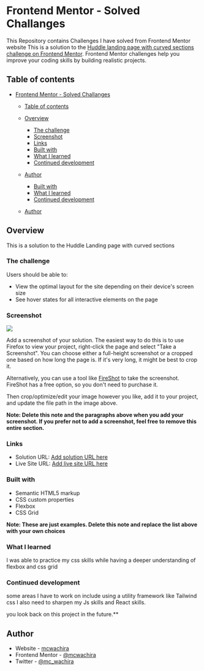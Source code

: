 # Frontend Mentor - Solved Challanges 

This Repository contains Challenges I have solved  from Frontend Mentor website 
This is a solution to the [Huddle landing page with curved sections challenge on Frontend Mentor](https://www.frontendmentor.io/challenges/huddle-landing-page-with-curved-sections-5ca5ecd01e82137ec91a50f2). Frontend Mentor challenges help you improve your coding skills by building realistic projects. 

## Table of contents

- [Frontend Mentor - Solved Challanges](#frontend-mentor---solved-challanges)
  - [Table of contents](#table-of-contents)
  - [Overview](#overview)
    - [The challenge](#the-challenge)
    - [Screenshot](#screenshot)
    - [Links](#links)
    - [Built with](#built-with)
    - [What I learned](#what-i-learned)
    - [Continued development](#continued-development)
  - [Author](#author)

    - [Built with](#built-with)
    - [What I learned](#what-i-learned)
    - [Continued development](#continued-development)
  - [Author](#author)



## Overview
This is a solution to the Huddle Landing page with curved sections
### The challenge

Users should be able to:

- View the optimal layout for the site depending on their device's screen size
- See hover states for all interactive elements on the page

### Screenshot

![](./screenshot/Huddle%20Landing%20Page%20Curved.png)

Add a screenshot of your solution. The easiest way to do this is to use Firefox to view your project, right-click the page and select "Take a Screenshot". You can choose either a full-height screenshot or a cropped one based on how long the page is. If it's very long, it might be best to crop it.

Alternatively, you can use a tool like [FireShot](https://getfireshot.com/) to take the screenshot. FireShot has a free option, so you don't need to purchase it. 

Then crop/optimize/edit your image however you like, add it to your project, and update the file path in the image above.

**Note: Delete this note and the paragraphs above when you add your screenshot. If you prefer not to add a screenshot, feel free to remove this entire section.**

### Links

- Solution URL: [Add solution URL here](https://your-solution-url.com)
- Live Site URL: [Add live site URL here](https://your-live-site-url.com)



### Built with

- Semantic HTML5 markup
- CSS custom properties
- Flexbox
- CSS Grid


**Note: These are just examples. Delete this note and replace the list above with your own choices**

### What I learned

I was able to practice my css skills while having a deeper understanding of flexbox and css grid




### Continued development

some areas I have to work on include using a utility framework like Tailwind css
I also need to sharpen my Js skills and React skills.

 you look back on this project in the future.**

## Author

- Website - [mcwachira](https:www.mcwachira.dev)
- Frontend Mentor - [@mcwachira](https://www.frontendmentor.io/profile/mcwachira)
- Twitter - [@mc_wachira](https://www.twitter.com/mc_wachira)
